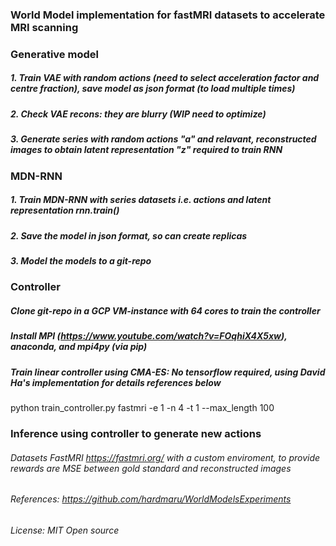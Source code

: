 ### World Model implementation for fastMRI datasets to accelerate MRI scanning 

###  Generative model
##### 1. Train VAE with random actions (need to select acceleration factor and centre fraction), save model as json format (to load multiple times) 
##### 2. Check VAE recons: they are blurry (WIP need to optimize)
##### 3. Generate series with random actions "a" and relavant, reconstructed images to obtain latent representation "z" required to train RNN


### MDN-RNN 

##### 1. Train MDN-RNN with series datasets i.e. actions and latent representation rnn.train()
##### 2. Save the model in json format, so can create replicas 
##### 3. Model the models to a git-repo


### Controller 

##### Clone git-repo in a GCP VM-instance with 64 cores to train the controller
##### Install MPI (https://www.youtube.com/watch?v=FOqhiX4X5xw), anaconda, and mpi4py (via pip)
##### Train linear controller using CMA-ES: No tensorflow required, using David Ha's implementation for details references below

python train_controller.py fastmri -e 1 -n 4 -t 1 --max_length 100

### Inference using controller to generate new actions


###### Datasets FastMRI https://fastmri.org/ with a custom enviroment, to provide rewards are MSE between gold standard and reconstructed images




###### References: https://github.com/hardmaru/WorldModelsExperiments

###### License: MIT Open source


